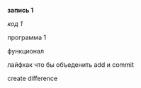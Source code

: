 **запись 1**

*код 1*

программа 1

функционал

лайфхак что бы объеденить add и commit

create difference
